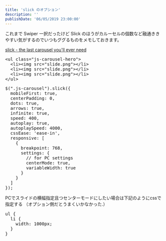 ```yaml
---
title: 'slick のオプション'
description: ''
publishDate: '06/05/2019 23:00:00'
---
```


<p>これまで Swiper 一択だったけど Slick のほうがカルーセルの個数など融通ききやすい気がするのでいつもググるものをメモしておきます。</p>

<p><a href="https://kenwheeler.github.io/slick/">slick - the last carousel you&#39;ll ever need</a></p>

<pre class="code lang-html" data-lang="html" data-unlink><span class="synIdentifier">&lt;</span><span class="synStatement">ul</span><span class="synIdentifier"> </span><span class="synType">class</span><span class="synIdentifier">=</span><span class="synConstant">&quot;js-carousel-hero&quot;</span><span class="synIdentifier">&gt;</span>
  <span class="synIdentifier">&lt;</span><span class="synStatement">li</span><span class="synIdentifier">&gt;&lt;</span><span class="synStatement">img</span><span class="synIdentifier"> </span><span class="synType">src</span><span class="synIdentifier">=</span><span class="synConstant">&quot;slide.png&quot;</span><span class="synIdentifier">&gt;&lt;/</span><span class="synStatement">li</span><span class="synIdentifier">&gt;</span>
  <span class="synIdentifier">&lt;</span><span class="synStatement">li</span><span class="synIdentifier">&gt;&lt;</span><span class="synStatement">img</span><span class="synIdentifier"> </span><span class="synType">src</span><span class="synIdentifier">=</span><span class="synConstant">&quot;slide.png&quot;</span><span class="synIdentifier">&gt;&lt;/</span><span class="synStatement">li</span><span class="synIdentifier">&gt;</span>
  <span class="synIdentifier">&lt;</span><span class="synStatement">li</span><span class="synIdentifier">&gt;&lt;</span><span class="synStatement">img</span><span class="synIdentifier"> </span><span class="synType">src</span><span class="synIdentifier">=</span><span class="synConstant">&quot;slide.png&quot;</span><span class="synIdentifier">&gt;&lt;/</span><span class="synStatement">li</span><span class="synIdentifier">&gt;</span>
<span class="synIdentifier">&lt;/</span><span class="synStatement">ul</span><span class="synIdentifier">&gt;</span>
</pre>

<pre class="code lang-javascript" data-lang="javascript" data-unlink>$(<span class="synConstant">&quot;.js-carousel&quot;</span>).slick(<span class="synIdentifier">{</span>
  mobileFirst: <span class="synConstant">true</span>,
  centerPadding: 0,
  dots: <span class="synConstant">true</span>,
  arrows: <span class="synConstant">true</span>,
  infinite: <span class="synConstant">true</span>,
  speed: 400,
  autoplay: <span class="synConstant">true</span>,
  autoplaySpeed: 4000,
  cssEase: <span class="synConstant">'ease-in'</span>,
  responsive: <span class="synIdentifier">[</span>
    <span class="synIdentifier">{</span>
      breakpoint: 768,
      settings: <span class="synIdentifier">{</span>
        <span class="synComment">// for PC settings  </span>
        centerMode: <span class="synConstant">true</span>,
        variableWidth: <span class="synConstant">true</span>
      <span class="synIdentifier">}</span>
    <span class="synIdentifier">}</span>
  <span class="synIdentifier">]</span>
<span class="synIdentifier">}</span>);
</pre>

<p>PCでスライドの横幅指定且つセンターモードにしたい場合は下記のようにcssで指定する
（オプション側だとうまくいかなかった.）</p>

<pre class="code lang-css" data-lang="css" data-unlink><span class="synStatement">ul</span> <span class="synIdentifier">{</span>
  li <span class="synIdentifier">{</span>
    <span class="synType">width</span>: <span class="synConstant">1000px</span>;
  <span class="synIdentifier">}</span>
<span class="synIdentifier">}</span>
</pre>

